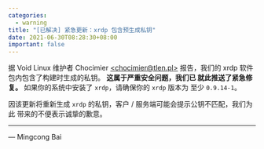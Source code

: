 ```yaml
---
categories:
  - warning
title: "[已解决] 紧急更新：xrdp 包含预生成私钥"
date: 2021-06-30T08:28:30+08:00
important: false
---
```


据 Void Linux 维护者 Chocimier [\<chocimier@tlen.pl\>](mailto:chocimier@tlen.pl)
报告，我们的 xrdp 软件包内包含了构建时生成的私钥。 **这属于严重安全问题，我们已
就此推送了紧急修复。** 如果你的系统中安装了 `xrdp`，请确保你的 `xrdp` 版本为
至少 `0.9.14-1`。

因该更新将重新生成 `xrdp` 的私钥，客户 / 服务端可能会提示公钥不匹配，我们为此
带来的不便表示诚挚的歉意。

----

— Mingcong Bai
